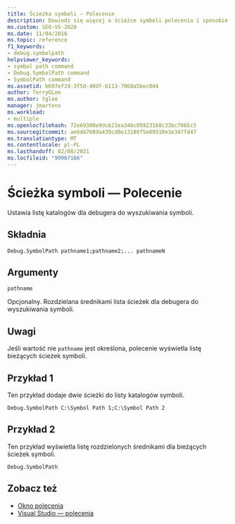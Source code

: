 ```yaml
---
title: Ścieżka symboli — Polecenie
description: Dowiedz się więcej o ścieżce symboli polecenia i sposobie ustawiania listy katalogów dla debugera, aby wyszukać symbole.
ms.custom: SEO-VS-2020
ms.date: 11/04/2016
ms.topic: reference
f1_keywords:
- debug.symbolpath
helpviewer_keywords:
- symbol path command
- Debug.SymbolPath command
- SymbolPath command
ms.assetid: b697ef2d-3f5d-40df-b113-7068a5bec0d4
author: TerryGLee
ms.author: tglee
manager: jmartens
ms.workload:
- multiple
ms.openlocfilehash: 72e69300e9dc621ea346c05923168c33bc7065c5
ms.sourcegitcommit: ae6d47b09a439cd0e13180f5e89510e3e347fd47
ms.translationtype: MT
ms.contentlocale: pl-PL
ms.lasthandoff: 02/08/2021
ms.locfileid: "99967166"
---
```

# <a name="symbol-path-command"></a>Ścieżka symboli — Polecenie
Ustawia listę katalogów dla debugera do wyszukiwania symboli.

## <a name="syntax"></a>Składnia

```
Debug.SymbolPath pathname1;pathname2;... pathnameN
```

## <a name="arguments"></a>Argumenty
`pathname`

Opcjonalny. Rozdzielana średnikami lista ścieżek dla debugera do wyszukiwania symboli.

## <a name="remarks"></a>Uwagi
Jeśli wartość nie `pathname` jest określona, polecenie wyświetla listę bieżących ścieżek symboli.

## <a name="example-1"></a>Przykład 1
Ten przykład dodaje dwie ścieżki do listy katalogów symboli.

```
Debug.SymbolPath C:\Symbol Path 1;C:\Symbol Path 2
```

## <a name="example-2"></a>Przykład 2
Ten przykład wyświetla listę rozdzielonych średnikami dla bieżących ścieżek symboli.

```
Debug.SymbolPath
```

## <a name="see-also"></a>Zobacz też

- [Okno polecenia](../../ide/reference/command-window.md)
- [Visual Studio — polecenia](../../ide/reference/visual-studio-commands.md)

